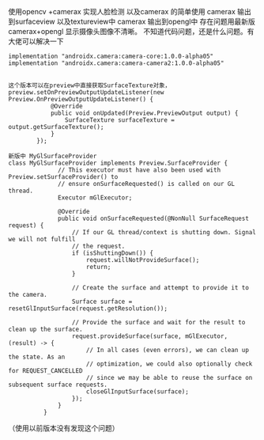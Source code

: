 使用opencv +camerax 实现人脸检测
以及camerax 的简单使用
 camerax 输出到surfaceview 以及textureview中
 camerax 输出到opengl中
存在问题用最新版camerax+opengl 显示摄像头图像不清晰。
不知道代码问题，还是什么问题。有大佬可以解决一下

    implementation "androidx.camera:camera-core:1.0.0-alpha05"
    implementation "androidx.camera:camera-camera2:1.0.0-alpha05"


    这个版本可以在preview中直接获取SurfaceTexture对象，
    preview.setOnPreviewOutputUpdateListener(new Preview.OnPreviewOutputUpdateListener() {
                @Override
                public void onUpdated(Preview.PreviewOutput output) {
                    SurfaceTexture surfaceTexture = output.getSurfaceTexture();
                }
            });

    新版中 MyGlSurfaceProvider
    class MyGlSurfaceProvider implements Preview.SurfaceProvider {
                  // This executor must have also been used with Preview.setSurfaceProvider() to
                  // ensure onSurfaceRequested() is called on our GL thread.
                  Executor mGlExecutor;

                  @Override
                  public void onSurfaceRequested(@NonNull SurfaceRequest request) {
                      // If our GL thread/context is shutting down. Signal we will not fulfill
                      // the request.
                      if (isShuttingDown()) {
                          request.willNotProvideSurface();
                          return;
                      }

                      // Create the surface and attempt to provide it to the camera.
                      Surface surface = resetGlInputSurface(request.getResolution());

                      // Provide the surface and wait for the result to clean up the surface.
                      request.provideSurface(surface, mGlExecutor, (result) -> {
                          // In all cases (even errors), we can clean up the state. As an
                          // optimization, we could also optionally check for REQUEST_CANCELLED
                          // since we may be able to reuse the surface on subsequent surface requests.
                          closeGlInputSurface(surface);
                      });
                  }
              }

（使用以前版本没有发现这个问题）